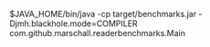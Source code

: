 $JAVA_HOME/bin/java -cp target/benchmarks.jar -Djmh.blackhole.mode=COMPILER com.github.marschall.readerbenchmarks.Main